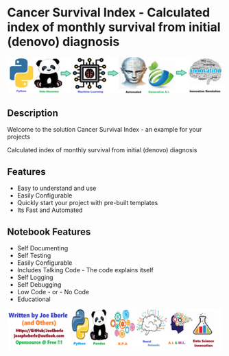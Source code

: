 
# Cancer Survival Index - Calculated index of monthly survival from initial (denovo) diagnosis

![Code Logo](code.png)
## Description

Welcome to the solution Cancer Survival Index - an example for your projects

Calculated index of monthly survival from initial (denovo) diagnosis
    
## Features
- Easy to understand and use  
- Easily Configurable 
- Quickly start your project with pre-built templates
- Its Fast and Automated
    
## Notebook Features
- Self Documenting 
- Self Testing 
- Easily Configurable
- Includes Talking Code - The code explains itself
- Self Logging 
- Self Debugging 
- Low Code - or - No Code
- Educational 
    
![Code Logo](developer.png)
    